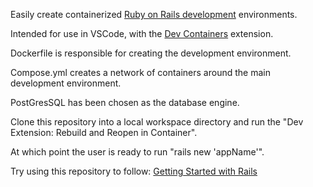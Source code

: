 Easily create containerized [Ruby on Rails development](https://rubyonrails.org/) environments.

Intended for use in VSCode, with the [Dev Containers](https://code.visualstudio.com/docs/devcontainers/create-dev-container) extension.

Dockerfile is responsible for creating the development environment.

Compose.yml creates a network of containers around the main development environment.

PostGresSQL has been chosen as the database engine.

Clone this repository into a local workspace directory and run the "Dev Extension: Rebuild and Reopen in Container".

At which point the user is ready to run "rails new 'appName'".

Try using this repository to follow: [Getting Started with Rails](https://guides.rubyonrails.org/getting_started.html)